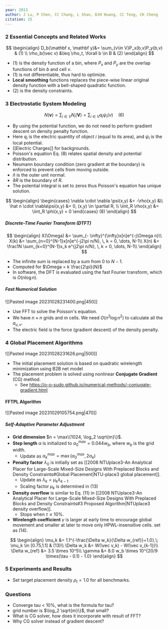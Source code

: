 ```yaml
---
year: 2013
author: J Lu, P Chen, CC Chang, L Shan, DJH Huang, CC Teng, CK Cheng
citation: 15
---
```

### 2 Essential Concepts and Related Works

$$
\begin{align}
D_b(\mathbf x, \mathbf y)&= \sum_{v\in V}P_x(b,v)P_y(b,v) & (1) \\
\rho_b(\vec v) &\leq \rho_t, \forall b \in B & (2)
\end{align}
$$

* (1) is the density function of a bin, where $P_x$ and $P_y$ are the overlap functions of bin $b$ and cell $v$.
* (1) is not differentiable, thus hard to optimize.
* **Local smoothing** functions replaces the piece-wise linear original density function with a bell-shaped quadratic function.
* (2) is the density constraints.

### 3 Electrostatic System Modeling

$$
N(\mathbf v) = \sum_{i\in V}N_i(\mathbf V)= \sum_{i \in V} q_i \psi_i(v)\quad (6)
$$

* By using the potential function, we do not need to perform gradient descent on density penalty function.
* Here $q_i$ is the electric quantity of object $i$ (equal to its area), and $\psi_i$ is the local potential.
* [[Electric Charges]] for backgrounds.
* Poisson's equation Eq. (8) relates spatial density and potential distribution.
* Neumann boundary condition (zero gradient at the boundary) is enforced to prevent cells from moving outside.
* $\hat n$ is the outer unit normal.
* $\partial R$ is the boundary of $R$.
* The potential integral is set to zeros thus Poisson's equation has unique solution.

$$
\begin{align}
\begin{cases}
\nabla \cdot \nabla \psi(x,y) &= -\rho(x,y) &\\
\hat n \cdot \nabla\psi(x,y) &= 0, (x,y) \in \partial R, \\
\iint_R \rho(x,y) &= \iint_R \phi(x,y) = 0
\end{cases}
(8)
\end{align}
$$

##### Discrete-Time Fourier Transform (DTFT)

$$
\begin{align}
X(\Omega) &= \sum_{- \infty}^{\infty}x[n]e^{-j\Omega n}\\
X(k) &= \sum_{n=0}^{N-1}x[n]e^{-j2\pi n/N}, \, k = 0, \dots, N-1\\
X(n) &= \frac1N \sum_{k=0}^{N-1}x_k e^{j2\pi n/N}, \, k = 0, \dots, N-1\\
\end{align}
$$

* The infinite sum is replaced by a sum from 0 to $N - 1$.
* Computed for $\Omega = k \frac{2\pi}{N}$
* In software, the DFT is evaluated using the fast Fourier transform, which is $O(n \log n)$.

##### Fast Numerical Solution

![[Pasted image 20231028231400.png|450]]

* Use FFT to solve the Poisson's equation.
* We have $n\times n$ grids and $m$ cells. We need $O(n^2 \log n^2)$ to calculate all the $a_{u,v}$.
* The electric field is the force (gradient descent) of the density penalty.

### 4 Global Placement Algorithms

![[Pasted image 20231028231626.png|500]]

* The initial placement solution is based on quadratic wirelength minimization using B2B net model
* The placement problem is solved using nonlinear **Conjugate Gradient** (CG) method.
	* See https://o-o-sudo.github.io/numerical-methods/-conjugate-gradient.html

#### FFTPL Algorithm

![[Pasted image 20231029105754.png|470]]

##### Self-Adaptive Parameter Adjustment

* **Grid dimension** $n = \max\{1024, \log_2 \sqrt{m}\}$.
* **Step length** $\alpha$ is initialized to $\alpha_0^{max} = 0.044w_b$, where $w_b$ is the grid width.
	* Update as $\alpha_k^{max} = \max(\alpha_0^{max}, 2\alpha_k)$
* **Penalty factor** $\lambda_0$ is initially set as [[2008 NTUplace3-An Analytical Placer for Large-Scale Mixed-Size Designs With Preplaced Blocks and Density Constraints#Global Placement|NTU-place3 global placement]].
	* Update as $\lambda_k = \mu_k \lambda_{k-1}$
	* Scaling factor $\mu_k$ is determined in (13)
* **Density overflow** is similar to Eq. (11) in [[2008 NTUplace3-An Analytical Placer for Large-Scale Mixed-Size Designs With Preplaced Blocks and Density Constraints#3 Proposed Algorithm|NTUplace3 density overflow]].
	* Stops when $\tau \leq 10\%$.
* **Wirelength coefficient** $\gamma$ is larger at early time to encourage global movement and smaller at later to move only HPWL-insensitive cells. set as (14).

$$
\begin{align}
\mu_k &= 1.1^{-\frac{\Delta w_k}{\Delta w_{ref}}+1.0},\; \mu_k \in [0.75,1.1] & (13)\\
\Delta w_k &= W(\vec v_k) - W(\vec v_{k-1})\\
\Delta w_{ref} &= 3.5 \times 10^5\\
\gamma &= 8.0 w_b \times 10^{20/9 \times(\tau - 0.1) - 1.0}
\end{align}
$$

### 5 Experiments and Results

* Set target placement density $\rho_t = 1.0$ for all benchmarks.



### Questions

* Converge tau < 10%, what is the formula for tau?
* grid number is $\log_2 \sqrt{m}\}$, that small?
* What is CG solver, how does it incorporate with result of FFT?
* Why CG solver instead of gradient descent?
